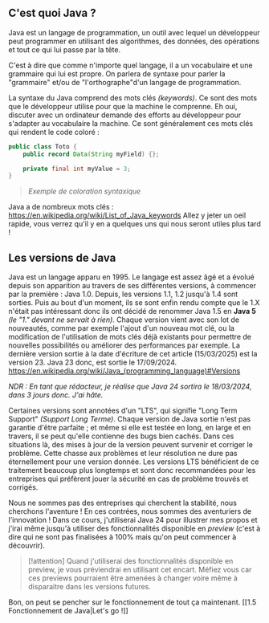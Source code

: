 ## C'est quoi Java ?

Java est un langage de programmation, un outil avec lequel un développeur peut programmer en utilisant des algorithmes, des données, des opérations et tout ce qui lui passe par la tête.

C'est à dire que comme n'importe quel langage, il a un vocabulaire et une grammaire qui lui est propre. On parlera de syntaxe pour parler la "grammaire" et/ou de "l'orthographe"d'un langage de programmation.

La syntaxe du Java comprend des mots clés *(keywords)*. Ce sont des mots que le développeur utilise pour que la machine le comprenne. Eh oui, discuter avec un ordinateur demande des efforts au développeur pour s'adapter au vocabulaire la machine.
Ce sont généralement ces mots clés qui rendent le code coloré :

```java title:Toto.java
public class Toto {
	public record Data(String myField) {};

	private final int myValue = 3;
}
```
> *Exemple de coloration syntaxique*

Java a de nombreux mots clés : https://en.wikipedia.org/wiki/List_of_Java_keywords
Allez y jeter un oeil rapide, vous verrez qu'il y en a quelques uns qui nous seront utiles plus tard !

## Les versions de Java

Java est un langage apparu en 1995. Le langage est assez âgé et a évolué depuis son apparition au travers de ses différentes versions, à commencer par la première : Java 1.0.
Depuis, les versions 1.1, 1.2 jusqu'à 1.4 sont sorties. Puis au bout d'un moment, ils se sont enfin rendu compte que le 1.X n'était pas intéressant donc ils ont décidé de renommer Java 1.5 en **Java 5** *(le "1." devant ne servait à rien)*. 
Chaque version vient avec son lot de nouveautés, comme par exemple l'ajout d'un nouveau mot clé, ou la modification de l'utilisation de mots clés déjà existants pour permettre de nouvelles possibilités ou améliorer des performances par exemple. 
La dernière version sortie à la date d'écriture de cet article (15/03/2025) est la version 23. Java 23 donc, est sortie le 17/09/2024. 
https://en.wikipedia.org/wiki/Java_(programming_language)#Versions

*NDR : En tant que rédacteur, je réalise que Java 24 sortira le 18/03/2024, dans 3 jours donc. J'ai hâte.*

Certaines versions sont annotées d'un "LTS", qui signifie "Long Term Support" *(Support Long  Terme)*. Chaque version de Java sortie n'est pas garantie d'être parfaite ; et même si elle est testée en long, en large et en travers, il se peut qu'elle contienne des bugs bien cachés. Dans ces situations là, des mises à jour de la version peuvent survenir et corriger le problème. Cette chasse aux problèmes et leur résolution ne dure pas éternellement pour une version donnée. Les versions LTS bénéficient de ce traitement beaucoup plus longtemps et sont donc recommandées pour les entreprises qui préfèrent jouer la sécurité en cas de problème trouvés et corrigés.

Nous ne sommes pas des entreprises qui cherchent la stabilité, nous cherchons l'aventure ! En ces contrées, nous sommes des aventuriers de l'innovation ! Dans ce cours, j'utiliserai Java 24 pour illustrer mes propos et j'irai même jusqu'à utiliser des fonctionnalités disponible en *preview* (c'est à dire qui ne sont pas finalisées à 100% mais qu'on peut commencer à découvrir).

> [!attention]
> Quand j'utiliserai des fonctionnalités disponible en preview, je vous préviendrai en utilisant cet encart. Méfiez vous car ces previews pourraient être amenées à changer voire même à disparaitre dans les versions futures.

Bon, on peut se pencher sur le fonctionnement de tout ça maintenant. 
[[1.5 Fonctionnement de Java|Let's go !]]

